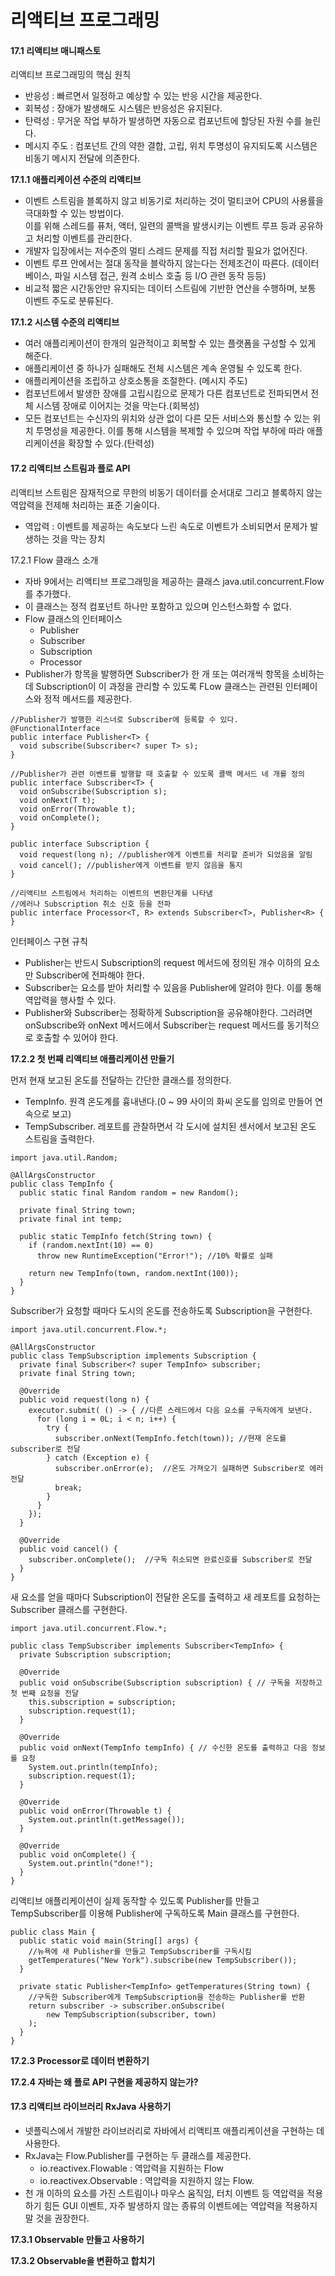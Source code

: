 # 리액티브 프로그래밍

#### 17.1 리액티브 매니패스토

리액티브 프로그래밍의 핵심 원칙

* 반응성 : 빠르면서 일정하고 예상할 수 있는 반응 시간을 제공한다.
* 회복성 : 장애가 발생해도 시스템은 반응성은 유지된다.
* 탄력성 : 무거운 작업 부하가 발생하면 자동으로 컴포넌트에 할당된 자원 수를 늘린다.
* 메시지 주도 : 컴포넌트 간의 약한 결합, 고립, 위치 투명성이 유지되도록 시스템은 비동기 메시지 전달에 의존한다.

**17.1.1 애플리케이션 수준의 리액티브**

* 이벤트 스트림을 블록하지 않고 비동기로 처리하는 것이 멀티코어 CPU의 사용률을 극대화할 수 있는 방법이다.\
  이를 위해 스레드를 퓨처, 액터, 일련의 콜백을 발생시키는 이벤트 루프 등과 공유하고 처리할 이벤트를 관리한다.
* 개발자 입장에서는 저수준의 멀티 스레드 문제를 직접 처리할 필요가 없어진다.
* 이벤트 루프 안에서는 절대 동작을 블락하지 않는다는 전제조건이 따른다. (데이터베이스, 파일 시스템 접근, 원격 소비스 호출 등 I/O 관련 동작 등등)
* 비교적 짧은 시간동안만 유지되는 데이터 스트림에 기반한 연산을 수행하며, 보통 이벤트 주도로 분류된다.

**17.1.2 시스템 수준의 리액티브**

* 여러 애플리케이션이 한개의 일관적이고 회복할 수 있는 플랫폼을 구성할 수 있게 해준다.
* 애플리케이션 중 하나가 실패해도 전체 시스템은 계속 운영될 수 있도록 한다.
* 애플리케이션을 조립하고 상호소통을 조절한다. (메시지 주도)
* 컴포넌트에서 발생한 장애를 고립시킴으로 문제가 다른 컴포넌트로 전파되면서 전체 시스템 장애로 이어지는 것을 막는다.(회복성)
* 모든 컴포넌트는 수신자의 위치와 상관 없이 다른 모든 서비스와 통신할 수 있는 위치 투명성을 제공한다. 이를 통해 시스템을 복제할 수 있으며 작업 부하에 따라 애플리케이션을 확장할 수 있다.(탄력성)



#### 17.2 리액티브 스트림과 플로 API

리액티브 스트림은 잠재적으로 무한의 비동기 데이터를 순서대로 그리고 블록하지 않는 역압력을 전제해 처리하는 표준 기술이다.

* 역압력 : 이벤트를 제공하는 속도보다 느린 속도로 이벤트가 소비되면서 문제가 발생하는 것을 막는 장치

17.2.1 Flow 클래스 소개

* 자바 9에서는 리액티브 프로그래밍을 제공하는 클래스 java.util.concurrent.Flow를 추가했다.
* 이 클래스는 정적 컴포넌트 하나만 포함하고 있으며 인스턴스화할 수 없다.
* Flow 클래스의 인터페이스
  * Publisher
  * Subscriber
  * Subscription
  * Processor
* Publisher가 항목을 발행하면 Subscriber가 한 개 또는 여러개씩 항목을 소비하는데 Subscription이 이 과정을 관리할 수 있도록 FLow 클래스는 관련된 인터페이스와 정적 메서드를 제공한다.

```
//Publisher가 발행한 리스너로 Subscriber에 등록할 수 있다.
@FunctionalInterface
public interface Publisher<T> {
  void subscribe(Subscriber<? super T> s);
}

//Publisher가 관련 이벤트를 발행할 때 호출할 수 있도록 콜백 메서드 네 개를 정의
public interface Subscriber<T> {
  void onSubscribe(Subscription s);
  void onNext(T t);
  void onError(Throwable t);
  void onComplete();
}

public interface Subscription {
  void request(long n); //publisher에게 이벤트를 처리할 준비가 되었음을 알림
  void cancel(); //publisher에게 이벤트를 받지 않음을 통지
}

//리액티브 스트림에서 처리하는 이벤트의 변환단계를 나타냄
//에러나 Subscription 취소 신호 등을 전파
public interface Processor<T, R> extends Subscriber<T>, Publisher<R> { }
```

인터페이스 구현 규칙

* Publisher는 반드시 Subscription의 request 메서드에 정의된 개수 이하의 요소만 Subscriber에 전파해야 한다.
* Subscriber는 요소를 받아 처리할 수 있음을 Publisher에 알려야 한다. 이를 통해 역압력을 행사할 수 있다.
* Publisher와 Subscriber는 정확하게 Subscription을 공유해야한다. 그러려면 onSubscribe와 onNext 메서드에서 Subscriber는 request 메서드를 동기적으로 호출할 수 있어야 한다.

**17.2.2 첫 번째 리액티브 애플리케이션 만들기**

먼저 현재 보고된 온도를 전달하는 간단한 클래스를 정의한다.

* TempInfo. 원격 온도계를 흉내낸다.(0 \~ 99 사이의  화씨 온도를 임의로 만들어 연속으로 보고)
* TempSubscriber. 레포트를 관찰하면서 각 도시에 설치된 센서에서 보고된 온도 스트림을 출력한다.

```
import java.util.Random;

@AllArgsConstructor
public class TempInfo {
  public static final Random random = new Random();
  
  private final String town;
  private final int temp;
  
  public static TempInfo fetch(String town) {
    if (random.nextInt(10) == 0)
      throw new RuntimeException("Error!"); //10% 확률로 실패
  
    return new TempInfo(town, random.nextInt(100));
  }
}
```

Subscriber가 요청할 때마다 도시의 온도를 전송하도록 Subscription을 구현한다.

```
import java.util.concurrent.Flow.*;

@AllArgsConstructor
public class TempSubscription implements Subscription {
  private final Subscriber<? super TempInfo> subscriber;
  private final String town;

  @Override
  public void request(long n) {
    executor.submit( () -> { //다른 스레드에서 다음 요소를 구독자에게 보낸다.
      for (long i = 0L; i < n; i++) {
        try {
          subscriber.onNext(TempInfo.fetch(town)); //현재 온도를 subscriber로 전달
        } catch (Exception e) {
          subscriber.onError(e);  //온도 가져오기 실패하면 Subscriber로 에러 전달
          break;
        }
      }
    });
  }
  
  @Override
  public void cancel() {
    subscriber.onComplete();  //구독 취소되면 완료신호를 Subscriber로 전달
  }
}
```

새 요소를 얻을 때마다 Subscription이 전달한 온도를 출력하고 새 레포트를 요청하는 Subscriber 클래스를 구현한다.

```
import java.util.concurrent.Flow.*;

public class TempSubscriber implements Subscriber<TempInfo> {
  private Subscription subscription;

  @Override
  public void onSubscribe(Subscription subscription) { // 구독을 저장하고 첫 번째 요청을 전달
    this.subscription = subscription;
    subscription.request(1);
  }
  
  @Override
  public void onNext(TempInfo tempInfo) { // 수신한 온도를 출력하고 다음 정보를 요청
    System.out.println(tempInfo);
    subscription.request(1);
  }
  
  @Override
  public void onError(Throwable t) {
    System.out.println(t.getMessage());
  }
  
  @Override
  public void onComplete() {
    System.out.println("done!");
  }
}
```

리액티브 애플리케이션이 실제 동작할 수 있도록 Publisher를 만들고 TempSubscriber를 이용해 Publisher에 구독하도록 Main 클래스를 구현한다.

```
public class Main {
  public static void main(String[] args) {
    //뉴욕에 새 Publisher를 만들고 TempSubscriber를 구독시킴
    getTemperatures("New York").subscribe(new TempSubscriber());
  }
  
  private static Publisher<TempInfo> getTemperatures(String town) {
    //구독한 Subscriber에게 TempSubscription을 전송하는 Publisher를 반환
    return subscriber -> subscriber.onSubscribe(
        new TempSubscription(subscriber, town)
    );
  }
}
```

&#x20;

**17.2.3 Processor로 데이터 변환하기**

**17.2.4 자바는 왜 플로 API 구현을 제공하지 않는가?**



#### 17.3 리액티브 라이브러리 RxJava 사용하기

* 넷플릭스에서 개발한 라이브러리로 자바에서 리액티프 애플리케이션을 구현하는 데 사용한다.
* RxJava는 Flow.Publisher를 구현하는 두 클래스를 제공한다.
  * io.reactivex.Flowable : 역압력을 지원하는 Flow
  * io.reactivex.Observable : 역압력을 지원하지 않는 Flow.
* 천 개 이하의 요소를 가진 스트림이나 마우스 움직임, 터치 이벤트 등 역압력을 적용하기 힘든 GUI 이벤트, 자주 발생하지 않는 종류의 이벤트에는 역압력을 적용하지 말 것을 권장한다.

**17.3.1 Observable 만들고 사용하기**

**17.3.2 Observable을 변환하고 합치기**
